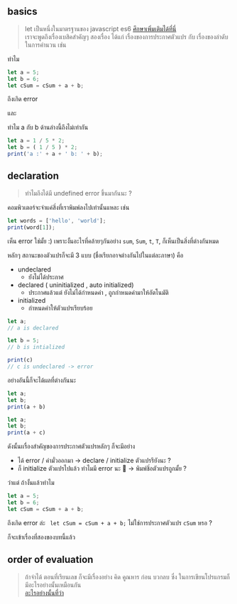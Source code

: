 ## basics
> let เป็นหนึ่งในมาตรฐานของ javascript es6 [ศึกษาเพิ่มเติมได้ที่นี่](https://microbenz.in.th/%E0%B8%99%E0%B8%B5%E0%B9%88%E0%B8%9B%E0%B8%B5-2017-%E0%B9%81%E0%B8%A5%E0%B9%89%E0%B8%A7-%E0%B8%A1%E0%B8%B2%E0%B9%80%E0%B8%82%E0%B8%B5%E0%B8%A2%E0%B8%99-es6-%E0%B8%81%E0%B8%B1%E0%B8%99-9dede81e30da) <br/> เราจะพูดถึงเรื่องเบสิคสำคัญๆ สองเรื่อง ได้แก่ เรื่องของการประกาศตัวแปร กับ เรื่องของลำดับในการคำนวน เช่น

ทำไม
```javascript
let a = 5;
let b = 6;
let cSum = cSum + a + b;
```
ถึงเกิด error

และ 

ทำไม a กับ b ด้านล่างนี้ถึงไม่เท่ากัน
```javascript
let a = 1 / 5 * 2;
let b = ( 1 / 5 ) * 2;
print('a :' + a + ' b: ' + b); 
```
## declaration
> ทำไมถึงได้มี undefined error ขึ้นมากันนะ ?

คอมพิวเตอร์จะจำแค่สิ่งที่เราพิมพ์ลงไปเท่านั้นแหละ เช่น 
```javascript
let words = ['hello', 'world'];
print(word[1]);
```
เห็น error ใช่มั้ย :) 
เพราะงั้นอะไรที่คล้ายๆกันอย่าง `sum`, `Sum`, `t`, `T`, ก็เห็นเป็นสิ่งที่ต่างกันหมด 

หลักๆ สถานะของตัวแปรก็จะมี 3 แบบ (ชื่อเรียกอาจต่างกันไปในแต่ละภาษา) คือ
* undeclared
  - ยังไม่ได้ประกาศ
* declared ( uninitialized , auto initialized)
  - ประกาศแล้วแต่ ยังไม่ได้กำหนดค่า , ถูกกำหนดค่ามาให้อัตโนมัติ
* initialized 
  - กำหนดค่าให้ตัวแปรเรียบร้อย

```javascript
let a; 
// a is declared

let b = 5; 
// b is intialized

print(c)
// c is undeclared -> error
```

อย่างอันนี้ก็จะได้ผลที่ต่างกันนะ
```javascript
let a;
let b;
print(a + b)

let a;
let b;
print(a + c)
```
ดังนั้นเเรื่องสำคัญของการประกาศตัวแปรหลักๆ ก็จะมีอย่าง
* ได้ error / ค่ามั่วออกมา -> declare / initialize ตัวแปรรึยังนะ ?
* ก็ initialize ตัวแปรไปแล้ว ทำไมมี error นะ :thinking: -> พิมพ์ชิ่อตัวแปรถูกมั้ย ?

ว่าแต่ ถ้างั้นแล้วทำไม
```javascript
let a = 5;
let b = 6;
let cSum = cSum + a + b;
```
ถึงเกิด error ล่ะ ` let cSum = cSum + a + b;` ไม่ใช่การประกาศตัวแปร `cSum` หรอ ?

ก็จะเข้าเรื่องที่สองของบทนี้แล้ว

## order of evaluation
> ถ้าจำได้ ตอนที่เรียนเลข ก็จะมีเรื่องอย่าง คิด คูณหาร ก่อน บวกลบ ซึ่ง ในการเขียนโปรแกรมก็มีอะไรอย่างนั้นเหมือนกัน <br />[อะไรอย่างนั้นที่ว่า](https://docs.microsoft.com/en-us/cpp/c-language/precedence-and-order-of-evaluation?view=vs-2019)



